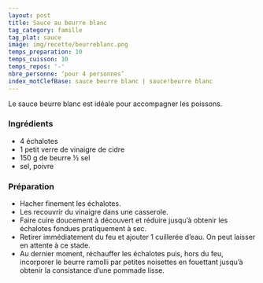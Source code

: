```yaml
---
layout: post
title: Sauce au beurre blanc
tag_category: famille
tag_plat: sauce
image: img/recette/beurreblanc.png
temps_preparation: 10
temps_cuisson: 10
temps_repos: '-'
nbre_personne: ‘pour 4 personnes’
index_motClefBase: sauce beurre blanc | sauce!beurre blanc
---
```

Le sauce beurre blanc est idéale pour accompagner les poissons.

### Ingrédients
* 4 échalotes
* 1 petit verre de vinaigre de cidre
* 150 g de beurre ½ sel
* sel, poivre

### Préparation
* Hacher finement les échalotes.
* Les recouvrir du vinaigre dans une casserole.
* Faire cuire doucement à découvert et réduire jusqu’à obtenir les échalotes fondues pratiquement à sec.
* Retirer immédiatement du feu et ajouter 1 cuillerée d’eau. On peut laisser en attente à ce stade.
* Au dernier moment, réchauffer les échalotes puis, hors du feu, incorporer le beurre ramolli par petites noisettes en fouettant jusqu’à obtenir la consistance d’une pommade lisse.
